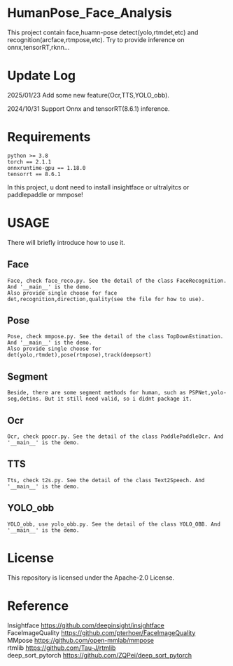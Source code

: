 # HumanPose_Face_Analysis
This project contain face,huamn-pose detect(yolo,rtmdet,etc) and recognition(arcface,rtmpose,etc). 
Try to provide inference on onnx,tensorRT,rknn...  
# Update Log
2025/01/23  Add some new feature(Ocr,TTS,YOLO_obb). 

2024/10/31  Support Onnx and tensorRT(8.6.1) inference.
# Requirements
    python >= 3.8
    torch == 2.1.1
    onnxruntime-gpu == 1.18.0
    tensorrt == 8.6.1
In this project, u dont need to install insightface or ultralyitcs or paddlepaddle or mmpose!
# 
# USAGE
There will briefly introduce how to use it.
## Face
    Face, check face_reco.py. See the detail of the class FaceRecognition. And '__main__' is the demo. 
    Also provide single choose for face det,recognition,direction,quality(see the file for how to use).
## Pose
    Pose, check mmpose.py. See the detail of the class TopDownEstimation. And '__main__' is the demo. 
    Also provide single choose for det(yolo,rtmdet),pose(rtmpose),track(deepsort)
## Segment
    Beside, there are some segment methods for human, such as PSPNet,yolo-seg,detins. But it still need valid, so i didnt package it.
## Ocr
    Ocr, check ppocr.py. See the detail of the class PaddlePaddleOcr. And '__main__' is the demo. 
## TTS
    Tts, check t2s.py. See the detail of the class Text2Speech. And '__main__' is the demo. 
## YOLO_obb
    YOLO_obb, use yolo_obb.py. See the detail of the class YOLO_OBB. And '__main__' is the demo. 
# License
This repository is licensed under the Apache-2.0 License.
# Reference
Insightface https://github.com/deepinsight/insightface  
FaceImageQuality https://github.com/pterhoer/FaceImageQuality  
MMpose https://github.com/open-mmlab/mmpose  
rtmlib https://github.com/Tau-J/rtmlib  
deep_sort_pytorch https://github.com/ZQPei/deep_sort_pytorch
